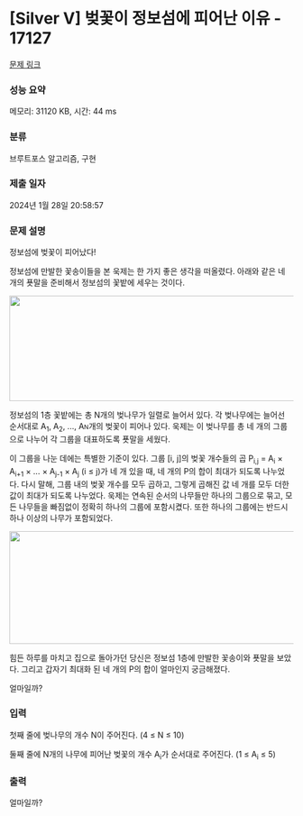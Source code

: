 # [Silver V] 벚꽃이 정보섬에 피어난 이유 - 17127 

[문제 링크](https://www.acmicpc.net/problem/17127) 

### 성능 요약

메모리: 31120 KB, 시간: 44 ms

### 분류

브루트포스 알고리즘, 구현

### 제출 일자

2024년 1월 28일 20:58:57

### 문제 설명

<p>정보섬에 벚꽃이 피어났다!</p>

<p>정보섬에 만발한 꽃송이들을 본 욱제는 한 가지 좋은 생각을 떠올렸다. 아래와 같은 네 개의 푯말을 준비해서 정보섬의 꽃밭에 세우는 것이다.</p>

<p style="text-align: center;"><img alt="" src="https://upload.acmicpc.net/628e8f8c-2101-4a62-861a-2e18bb33e3db/-/preview/" style="height: 187px; width: 600px;"></p>

<p>정보섬의 1층 꽃밭에는 총 N개의 벚나무가 일렬로 늘어서 있다. 각 벚나무에는 늘어선 순서대로 A<sub>1</sub>, A<sub>2</sub>, ..., A<span style="font-size: 10.8333px;">N</span>개의 벚꽃이 피어나 있다. 욱제는 이 벚나무를 총 네 개의 그룹으로 나누어 각 그룹을 대표하도록 푯말을 세웠다.</p>

<p>이 그룹을 나눈 데에는 특별한 기준이 있다. 그룹 [i, j]의 벚꽃 개수들의 곱 P<sub>i,j</sub> = A<sub>i</sub> × A<sub>i+1</sub> × ... × A<sub>j-1</sub> × A<sub>j</sub> (i ≤ j)가 네 개 있을 때, 네 개의 P의 합이 최대가 되도록 나누었다. 다시 말해, 그룹 내의 벚꽃 개수를 모두 곱하고, 그렇게 곱해진 값 네 개를 모두 더한 값이 최대가 되도록 나누었다. 욱제는 연속된 순서의 나무들만 하나의 그룹으로 묶고, 모든 나무들을 빠짐없이 정확히 하나의 그룹에 포함시켰다. 또한 하나의 그룹에는 반드시 하나 이상의 나무가 포함되었다.</p>

<p style="text-align: center;"><img alt="" src="https://upload.acmicpc.net/0522261b-c791-4d0f-a690-2af6ecb6db83/-/preview/" style="height: 200px; width: 600px;"></p>

<p>힘든 하루를 마치고 집으로 돌아가던 당신은 정보섬 1층에 만발한 꽃송이와 푯말을 보았다. 그리고 갑자기 최대화 된 네 개의 P의 합이 얼마인지 궁금해졌다.</p>

<p>얼마일까?</p>

### 입력 

 <p>첫째 줄에 벚나무의 개수 N이 주어진다. (4 ≤ N ≤ 10)</p>

<p>둘째 줄에 N개의 나무에 피어난 벚꽃의 개수 A<sub>i</sub>가 순서대로 주어진다. (1 ≤ A<sub>i</sub> ≤ 5)</p>

### 출력 

 <p>얼마일까?</p>

